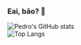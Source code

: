### Eai, bão? 👋

![Pedro's GitHub stats](https://github-readme-stats.vercel.app/api?username=PedroAugustoRibas&show_icons=true&theme=tokyonight&count_private=true)
<br>
![Top Langs](https://github-readme-stats.vercel.app/api/top-langs/?username=PedroAugustoRibas&langs_count=8&count_private=true&theme=tokyonight)


